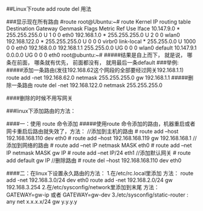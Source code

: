 ##Linux下route add route del 用法

###显示现在所有路由
    #route
    root@Ubuntu:~# route
    Kernel IP routing table
    Destination     Gateway         Genmask         Flags Metric Ref    Use Iface
    10.147.9.0      *               255.255.255.0   U     1      0        0 eth0
    192.168.1.0     *               255.255.255.0   U     2      0        0 wlan0
    192.168.122.0   *               255.255.255.0   U     0      0        0 virbr0
    link-local      *               255.255.0.0     U     1000   0        0 eth0
    192.168.0.0     192.168.1.1     255.255.0.0     UG    0      0        0 wlan0
    default         10.147.9.1      0.0.0.0         UG    0      0        0 eth0
    root@ubuntu:~#
#####结果是自上而下， 就是说， 哪条在前面， 哪条就有优先， 前面都没有， 就用最后一条default
###举例:
#####添加一条路由(发往192.168.62这个网段的全部要经过网关192.168.1.1)
    route add -net 192.168.62.0 netmask 255.255.255.0 gw 192.168.1.1
#####删除一条路由
    route del -net 192.168.122.0 netmask 255.255.255.0

####删除的时候不用写网关

###linux下添加路由的方法：

####一：使用 route 命令添加
#####使用route 命令添加的路由，机器重启或者网卡重启后路由就失效了，方法：
    //添加到主机的路由
    # route add –host 192.168.168.110 dev eth0
    # route add –host 192.168.168.119 gw 192.168.168.1
    //添加到网络的路由
    # route add –net IP netmask MASK eth0
    # route add –net IP netmask MASK gw IP
    # route add –net IP/24 eth1
    //添加默认网关
    # route add default gw IP
    //删除路由
    # route del –host 192.168.168.110 dev eth0

####二：在linux下设置永久路由的方法：
    1.在/etc/rc.local里添加
    方法：
    route add -net 192.168.3.0/24 dev eth0
    route add -net 192.168.2.0/24 gw 192.168.3.254
    2.在/etc/sysconfig/network里添加到末尾
    方法：GATEWAY=gw-ip 或者 GATEWAY=gw-dev
    3./etc/sysconfig/static-router :
    any net x.x.x.x/24 gw y.y.y.y
